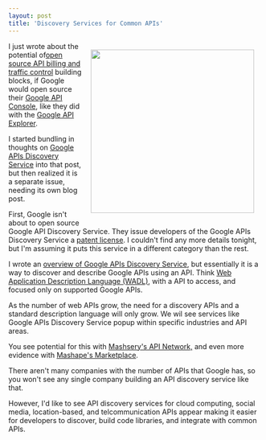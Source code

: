 ```yaml
---
layout: post
title: 'Discovery Services for Common APIs'
---
```

<img style="padding: 15px;" src="http://kinlane-productions.s3.amazonaws.com/google/Google-APIs-Discovery-Service.png" alt="" width="325" align="right" />I just wrote about the potential of<a title="open source billing and traffic control" href="http://blog.apievangelist.com/2011/05/21/open-source-api-billing-and-traffic-control/">open source API billing and traffic control</a> building blocks, if Google would open source their <a title="API Console" href="http://blog.apievangelist.com/2011/05/21/google-apis-console/">Google API Console</a>, like they did with the <a title="Google API Explorer" href="http://blog.apievangelist.com/2011/05/21/google-apis-explorer/">Google API Explorer</a>.<p></p>
I started bundling in thoughts on <a title="Google APIs Discovery Service" href="http://code.google.com/apis/discovery/index.html">Google APIs Discovery Service</a> into that post, but then realized it is a separate issue, needing its own blog post.<p></p>
First, Google isn't about to open source Google API Discovery Service.  They issue developers of the Google APIs Discovery Service a <a title="patent license" href="http://code.google.com/apis/discovery/patent-license.html">patent license</a>.  I couldn't find any more details tonight, but I'm assuming it puts this service in a different category than the rest.<p></p>
I wrote an <a title="overview of the Google APIs Discovery Service" href="http://blog.apievangelist.com/2011/05/21/google-apis-discovery-service/">overview of Google APIs Discovery Service</a>, but essentially it is a way to discover and describe Google APIs using an API.  Think <a title="Web Application Discovery Language (WADL)" href="http://en.wikipedia.org/wiki/Web_Application_Description_Language">Web Application Description Language (WADL)</a>, with a API to access, and focused only on supported Google APIs.<p></p>
As the number of web APIs grow, the need for a discovery APIs and a standard description language will only grow.  We wil see services like Google APIs Discovery Service popup within specific industries and API areas.<p></p>
You see potential for this with <a title="Mashery's API Netowrk" href="http://developer.mashery.com/apis">Mashsery's API Network,</a> and even more evidence with <a title="Mashape's Marketplace" href="http://www.mashape.com/index">Mashape's Marketplace</a>.<p></p>
There aren't many companies with the number of APIs that Google has, so you won't see any single company building an API discovery service like that.<p></p>
However, I'd like to see API discovery services for cloud computing, social media, location-based, and telcommunication APIs appear making it easier for developers to discover, build code libraries, and integrate with common APIs.